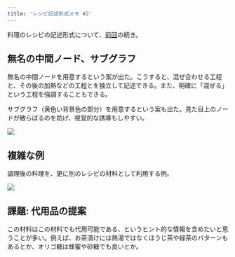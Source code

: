 ```yaml
---
title: 'レシピ記述形式メモ #2'
---
```

料理のレシピの記述形式について、[前回](https://r7kamura.com/articles/2022-05-13-mermaid-recipe-memo)の続き。

無名の中間ノード、サブグラフ
--------------

無名の中間ノードを用意するという案が出た。こうすると、混ぜ合わせる工程と、その後の加熱などの工程とを独立して記述できる。また、明確に「混ぜる」という工程を強調することもできる。

サブグラフ（黄色い背景色の部分）を用意するという案も出た。見た目上のノードが散らばるのを防げ、視覚的な誘導もしやすい。

![](https://lh6.googleusercontent.com/8RMBEzfdRUbd9iXSwJT6N6NC674iAsWczUzhNW0Fpd2radKh_kF5f8ytG4V1NyY5AgBc2gqKhUj2wJ6vWRfL9CF3LUvT0k_1XoBwT1-1Klw3D2-EB0K7ZM_8erknhaFOK2XYqDARyAGPR6SLyeQJBw)

複雑な例
----

調理後の料理を、更に別のレシピの材料として利用する例。

![](https://lh4.googleusercontent.com/-pCKD77gOqP0XMogYl-oA0yMMsh-ofXnprS2WrVwPrWTHCKydnkCixXmdQ1UFGHhdheU32xPSdyihNsuuH1LFKuqWsT58g4-ZW7ZHLqpfkU-_1sUFAbGFvNMpfmVRSBf3Xex7oy6Jq9iqP45yt-9Cg)

課題: 代用品の提案
----------

この材料はこの材料でも代用可能である、というヒント的な情報を含めたいと思うことが多い。例えば、お茶漬けには熱湯ではなくほうじ茶や緑茶のパターンもあるとか、オリゴ糖は蜂蜜や砂糖でも良いとか。

